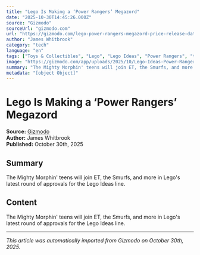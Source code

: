 ```yaml
---
title: "Lego Is Making a ‘Power Rangers’ Megazord"
date: "2025-10-30T14:45:26.000Z"
source: "Gizmodo"
sourceUrl: "gizmodo.com"
url: "https://gizmodo.com/lego-power-rangers-megazord-price-release-date-details-2000679363"
author: "James Whitbrook"
category: "tech"
language: "en"
tags: ["Toys & Collectibles", "Lego", "Lego Ideas", "Power Rangers", "tech", "english"]
image: "https://gizmodo.com/app/uploads/2025/10/Lego-Ideas-Power-Rangers-Megazord-1280x853.jpg"
summary: "The Mighty Morphin' teens will join ET, the Smurfs, and more in Lego's latest round of approvals for the Lego Ideas line."
metadata: "[object Object]"
---
```


# Lego Is Making a ‘Power Rangers’ Megazord

**Source:** [Gizmodo](https://gizmodo.com/lego-power-rangers-megazord-price-release-date-details-2000679363)  
**Author:** James Whitbrook  
**Published:** October 30th, 2025  

## Summary

The Mighty Morphin' teens will join ET, the Smurfs, and more in Lego's latest round of approvals for the Lego Ideas line.

## Content

The Mighty Morphin' teens will join ET, the Smurfs, and more in Lego's latest round of approvals for the Lego Ideas line.

---

*This article was automatically imported from Gizmodo on October 30th, 2025.*
